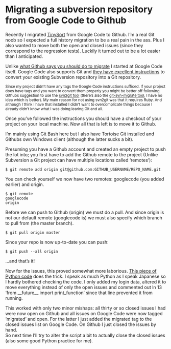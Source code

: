 <!--
  id: 1722
  description: Recently I did a full history and issue migration from Google Code to Github. I expected the worst but it was actually quite easy.
  date: 2012-08-24T11:16:27
  modified: 2012-08-24T11:43:04
  slug: migrating-a-subversion-repository-from-google-code-to-github
  type: post
  excerpt: <p>Recently I migrated TinySort from Google Code to Github. I&#8217;m a real Git noob so I expected a full history migration to be a real pain in the ass. Plus I also wanted to move both the open and closed issues (since they correspond to the regression tests). Luckily it turned out to be a [&hellip;]</p>
  categories: code, Javascript, jQuery, Python
  tags: Google Code, SVN, Git, Github, migrating
  metaKeyword: from Google Code to Github
  metaTitle: Migrating a subversion repository from Google Code to Github
  metaDescription: Recently I did a full history and issue migration from Google Code to Github. I expected the worst but it was actually quite easy.
  inCv: 
  inPortfolio: 
  dateFrom: 
  dateTo: 
-->

# Migrating a subversion repository from Google Code to Github

<p>Recently I migrated <a href="https://github.com/Sjeiti/TinySort" title="TinySort" target="_blank">TinySort</a> from Google Code to Github. I&#8217;m a real Git noob so I expected a full history migration to be a real pain in the ass. Plus I also wanted to move both the open and closed issues (since they correspond to the regression tests). Luckily it turned out to be a lot easier than I anticipated.</p>
<p><!--more--></p>
<p>Unlike <a href="https://help.github.com/articles/importing-from-subversion" title="Github: Importing from Subversion" target="_blank">what Github says you should do to migrate</a> I started at Google Code itself. Google Code also supports Git and <a href="http://code.google.com/p/support/wiki/ConvertingSvnToGit" title="Google Code: Convert your project from Subversion to Git" target="_blank">they have excellent instructions</a> to convert your existing Subversion repository into a Git repository.</p>
<p><small>Since my project didn&#8217;t have any tags the Google Code instructions sufficed. If your project does have tags and you want to convert them properly you might be better off following Githubs suggestion to use the <a href="https://github.com/nirvdrum/svn2git" target="_blank">svn2git tool</a> (there&#8217;s also the <a href="https://github.com/JohnAlbin/git-svn-migrate" target="_blank">git-svn-migrate tool</a>, I have no idea which is better). My main reason for not using svn2git was that it requires Ruby. And although I think I have that installed I didn&#8217;t want to overcomplicate things because I already didn&#8217;t know what I was doing learing Git and all.</small></p>
<p>Once you&#8217;ve followed the instructions you should have a checkout of your project on your local machine. Now all that is left is to move it to Github.</p>
<p>I&#8217;m mainly using Git Bash here but I also have Tortoise Git installed and Githubs own Windows client (although the latter sucks a bit).</p>
<p>Presuming you have a Github account and created an empty project to push the lot into; you first have to add the Github remote to the project (Unlike Subversion a Git project can have multiple locations called &#8216;remotes&#8217;):</p>
<pre><code data-language="git">$ git remote add origin git@github.com:GITHUB_USERNAME/REPO_NAME.git</code></pre>
<p>You can check yourself we now have two remotes: googlecode (you added earlier) and origin.</p>
<pre><code data-language="git">$ git remote
googlecode
origin</code></pre>
<p>Before we can push to Github (origin) we must do a pull. And since origin is not our default remote (googlecode is) we must also specify which branch to pull from (the master branch).</p>
<pre><code data-language="git">$ git pull origin master</code></pre>
<p>Since your repo is now up-to-date you can push:</p>
<pre><code data-language="git">$ git push --all origin</code></pre>
<p>&#8230;and that&#8217;s it!</p>
<p>Now for the issues, this proved somewhat more laborious. <a href="https://github.com/alexrudnick/migrate-googlecode-issues" title="migrate Google Code issues" target="_blank">This piece of Python code</a> does the trick. I speak as much Python as I speak Japanese so I hardly bothered checking the code. I only added my login data, altered it to move everything instead of only the open issues and commented out ln 13 &#8216;from __future__ import print_function&#8217; since that line prevented it from running.</p>
<p>This worked with only two minor mishaps: all thirty or so closed issues I had were now open on Github and all issues on Google Code were now tagged &#8216;migrated&#8217; and open. For the latter I just added the migrated tag to the closed issues list on Google Code. On Github I just closed the issues by hand.<br />
So next time I&#8217;ll try to alter the script a bit to actually close the closed issues (also some good Python practice for me).</p>